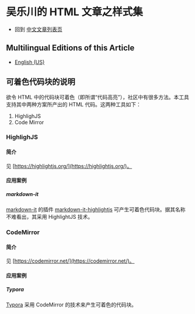 <link rel="stylesheet" href="../../../dist/css/wulechuan-styles-for-html-via-markdown--vscode.default.min.css">

# 吴乐川的 HTML 文章之样式集

- 回到 [中文文章列表页](../../../ReadMe.zh-hans-CN.md)


## Multilingual Editions of this Article

- [English (US)](../en-US/code-blocks-theming.md)




## 可着色代码块的说明

欲令 HTML 中的代码块可着色（即所谓“代码高亮”），社区中有很多方法。本工具支持其中两种方案所产出的 HTML 代码。这两种工具如下：

1. HighlighJS
2. Code Mirror


### HighlighJS

#### 简介

见 [https://highlightjs.org/](https://highlightjs.org/)。


#### 应用案例

##### markdown-it

[markdown-it](https://www.npmjs.com/package/markdown-it) 的插件 [markdown-it-highlightjs](https://www.npmjs.com/package/markdown-it-highlightjs) 可产生可着色代码块。据其名称不难看出，其采用 HighlightJS 技术。





### CodeMirror

#### 简介

见 [https://codemirror.net/](https://codemirror.net/)。


#### 应用案例

##### Typora

[Typora](https://typora.io/) 采用 CodeMirror 的技术来产生可着色的代码块。


